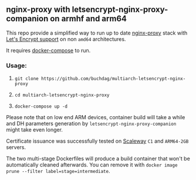 ## nginx-proxy with letsencrypt-nginx-proxy-companion on armhf and arm64

This repo provide a simplified way to run up to date [nginx-proxy](https://github.com/jwilder/nginx-proxy) stack with [Let's Encrypt support](https://github.com/JrCs/docker-letsencrypt-nginx-proxy-companion) on non `amd64` architectures.

It requires [docker-compose](https://docs.docker.com/compose/install/#install-compose) to run.

### Usage:

1. `git clone https://github.com/buchdag/multiarch-letsencrypt-nginx-proxy`

2. `cd multiarch-letsencrypt-nginx-proxy`

3. `docker-compose up -d`

Please note that on low end ARM devices, container build will take a while and DH parameters generation by `letsencrypt-nginx-proxy-companion` might take even longer.

Certificate issuance was successfully tested on [Scaleway](https://www.scaleway.com/) `C1` and `ARM64-2GB` servers.

The two multi-stage Dockerfiles will produce a build container that won't be automatically cleaned afterwards. You can remove it with `docker image prune --filter label=stage=intermediate`.
